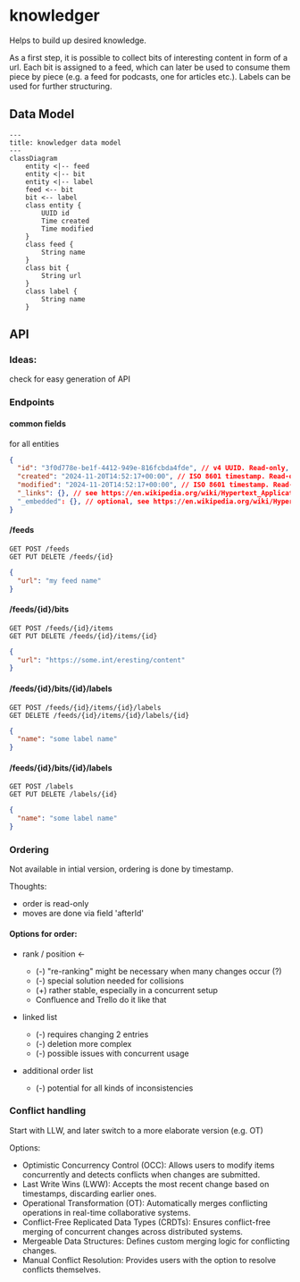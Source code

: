 # knowledger
Helps to build up desired knowledge.

As a first step, it is possible to collect bits of interesting content in form of a url. Each bit is assigned to a feed, 
which can later be used to consume them piece by piece (e.g. a feed for podcasts, one for articles etc.).
Labels can be used for further structuring.

## Data Model

```mermaid
---
title: knowledger data model
---
classDiagram
    entity <|-- feed
    entity <|-- bit
    entity <|-- label
    feed <-- bit
    bit <-- label
    class entity {
        UUID id
        Time created
        Time modified
    }
    class feed {
        String name
    }
    class bit {
        String url
    }
    class label {
        String name
    }
```

## API

### Ideas:

check for easy generation of API

### Endpoints

#### common fields

for all entities

```json 
{
  "id": "3f0d778e-be1f-4412-949e-816fcbda4fde", // v4 UUID. Read-only, generated by backend.
  "created": "2024-11-20T14:52:17+00:00", // ISO 8601 timestamp. Read-only, generated by backend.
  "modified": "2024-11-20T14:52:17+00:00", // ISO 8601 timestamp. Read-only, generated by backend.
  "_links": {}, // see https://en.wikipedia.org/wiki/Hypertext_Application_Language
  "_embedded": {}, // optional, see https://en.wikipedia.org/wiki/Hypertext_Application_Language
}
```

#### /feeds

    GET POST /feeds
    GET PUT DELETE /feeds/{id}

```json 
{
  "url": "my feed name"
}
```

#### /feeds/{id}/bits

    GET POST /feeds/{id}/items
    GET PUT DELETE /feeds/{id}/items/{id}

```json 
{
  "url": "https://some.int/eresting/content"
}
```

#### /feeds/{id}/bits/{id}/labels

    GET POST /feeds/{id}/items/{id}/labels
    GET DELETE /feeds/{id}/items/{id}/labels/{id}

```json 
{
  "name": "some label name"
}
```

#### /feeds/{id}/bits/{id}/labels

    GET POST /labels
    GET PUT DELETE /labels/{id}

```json 
{
  "name": "some label name"
}
```

### Ordering

Not available in intial version, ordering is done by timestamp.

Thoughts:
- order is read-only
- moves are done via field 'afterId'

#### Options for order:

- rank / position <-
  - (-) "re-ranking" might be necessary when many changes occur (?)
  - (-) special solution needed for collisions
  - (+) rather stable, especially in a concurrent setup
  - Confluence and Trello do it like that

- linked list
  - (-) requires changing 2 entries
  - (-) deletion more complex
  - (-) possible issues with concurrent usage

- additional order list
  - (-) potential for all kinds of inconsistencies

### Conflict handling

Start with LLW, and later switch to a more elaborate version (e.g. OT)

Options:

- Optimistic Concurrency Control (OCC): Allows users to modify items concurrently and detects conflicts when changes are submitted.
- Last Write Wins (LWW): Accepts the most recent change based on timestamps, discarding earlier ones.
- Operational Transformation (OT): Automatically merges conflicting operations in real-time collaborative systems.
- Conflict-Free Replicated Data Types (CRDTs): Ensures conflict-free merging of concurrent changes across distributed systems.
- Mergeable Data Structures: Defines custom merging logic for conflicting changes.
- Manual Conflict Resolution: Provides users with the option to resolve conflicts themselves.

